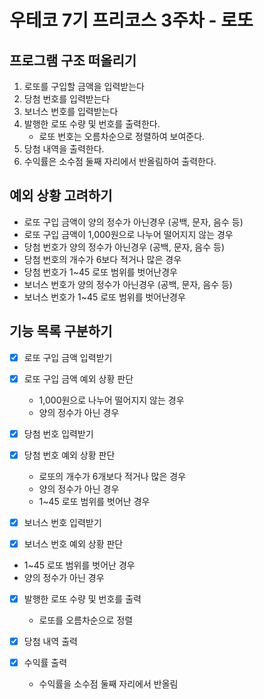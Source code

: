# 우테코 7기 프리코스 3주차 - 로또

## 프로그램 구조 떠올리기

1. 로또를 구입할 금액을 입력받는다
2. 당첨 번호를 입력받는다
3. 보너스 번호를 입력받는다
4. 발행한 로또 수량 및 번호를 출력한다.
   - 로또 번호는 오름차순으로 정렬하여 보여준다.
5. 당첨 내역을 출력한다.
6. 수익률은 소수점 둘째 자리에서 반올림하여 출력한다.

## 예외 상황 고려하기
- 로또 구입 금액이 양의 정수가 아닌경우 (공백, 문자, 음수 등)
- 로또 구입 금액이 1,000원으로 나누어 떨어지지 않는 경우
- 당첨 번호가 양의 정수가 아닌경우 (공백, 문자, 음수 등)
- 당첨 번호의 개수가 6보다 적거나 많은 경우
- 당첨 번호가 1~45 로또 범위를 벗어난경우
- 보너스 번호가 양의 정수가 아닌경우 (공백, 문자, 음수 등)
- 보너스 번호가 1~45 로또 범위를 벗어난경우


## 기능 목록 구분하기

- [X] 로또 구입 금액 입력받기

- [X] 로또 구입 금액 예외 상황 판단
  - 1,000원으로 나누어 떨어지지 않는 경우
  - 양의 정수가 아닌 경우

- [X] 당첨 번호 입력받기

- [X] 당첨 번호 예외 상황 판단
  - 로또의 개수가 6개보다 적거나 많은 경우
  - 양의 정수가 아닌 경우
  - 1~45 로또 범위를 벗어난 경우

- [X] 보너스 번호 입력받기

- [X]  보너스 번호 예외 상황 판단
  - 1~45 로또 범위를 벗어난 경우
  - 양의 정수가 아닌 경우

- [X] 발행한 로또 수량 및 번호를 출력
  - 로또를 오름차순으로 정렬

- [X] 당첨 내역 출력

- [X] 수익률 출력
  - 수익률을 소수점 둘째 자리에서 반올림